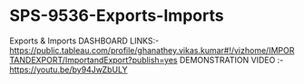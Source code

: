 # SPS-9536-Exports-Imports
Exports &amp; Imports
DASHBOARD LINKS:-https://public.tableau.com/profile/ghanathey.vikas.kumar#!/vizhome/IMPORTANDEXPORT/ImportandExport?publish=yes
DEMONSTRATION VIDEO :- https://youtu.be/by94JwZbULY
